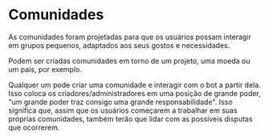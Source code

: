 # Comunidades

As comunidades foram projetadas para que os usuários possam interagir em grupos pequenos, adaptados aos seus gostos e necessidades.

Podem ser criadas comunidades em torno de um projeto, uma moeda ou um país, por exemplo.

Qualquer um pode criar uma comunidade e interagir com o bot a partir dela. Isso coloca os criadores/administradores em uma posição de grande poder, "um grande poder traz consigo uma grande responsabilidade". Isso significa que, assim que os usuários começarem a trabalhar em suas próprias comunidades, também terão que lidar com as possíveis disputas que ocorrerem.
